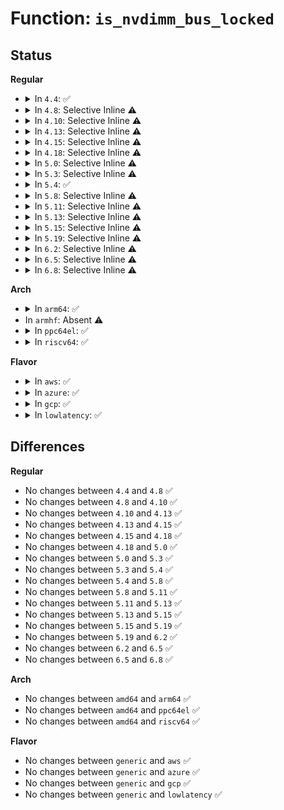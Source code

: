# Function: <code>is_nvdimm_bus_locked</code>

## Status
<b>Regular</b>
<ul>
<li>
<details>
<summary>In <code>4.4</code>: ✅</summary>

```c
bool is_nvdimm_bus_locked(struct device *dev);
```

**Collision:** Unique Global

**Inline:** No

**Transformation:** False

**Instances:**

```
In drivers/nvdimm/core.c (ffffffff81597160)
Location: drivers/nvdimm/core.c:49
Inline: False
Direct callers:
  - drivers/nvdimm/dimm_devs.c:to_ndd
  - drivers/nvdimm/dimm_devs.c:nvdimm_free_dpa
  - drivers/nvdimm/dimm_devs.c:nvdimm_allocate_dpa
  - drivers/nvdimm/region_devs.c:nd_region_available_dpa
  - drivers/nvdimm/namespace_devs.c:nd_is_uuid_unique
  - drivers/nvdimm/namespace_devs.c:nd_region_create_blk_seed
  - drivers/nvdimm/namespace_devs.c:nd_region_create_btt_seed
  - drivers/nvdimm/label.c:nd_label_alloc_slot
  - drivers/nvdimm/label.c:nd_label_free_slot
  - drivers/nvdimm/label.c:nd_label_nfree
  - drivers/nvdimm/claim.c:nd_namespace_store
```
**Symbols:**

```
ffffffff81597160-ffffffff81597185: is_nvdimm_bus_locked (STB_GLOBAL)
```
</details>
</li>
<li>
<details>
<summary>In <code>4.8</code>: Selective Inline ⚠️</summary>

```c
bool is_nvdimm_bus_locked(struct device *dev);
```

**Collision:** Unique Global

**Inline:** Selective

**Transformation:** False

**Instances:**

```
In drivers/nvdimm/core.c (ffffffff815ec0d1)
Location: drivers/nvdimm/core.c:50
Inline: True
Inline callers:
  - drivers/nvdimm/core.c:devm_nvdimm_memremap
Direct callers:
  - drivers/nvdimm/dimm_devs.c:nvdimm_allocate_dpa
  - drivers/nvdimm/dimm_devs.c:nvdimm_free_dpa
  - drivers/nvdimm/dimm_devs.c:to_ndd
  - drivers/nvdimm/region_devs.c:nd_region_available_dpa
  - drivers/nvdimm/namespace_devs.c:nd_region_create_btt_seed
  - drivers/nvdimm/namespace_devs.c:nd_region_create_pfn_seed
  - drivers/nvdimm/namespace_devs.c:nd_region_create_dax_seed
  - drivers/nvdimm/namespace_devs.c:nd_region_create_blk_seed
  - drivers/nvdimm/namespace_devs.c:nd_is_uuid_unique
  - drivers/nvdimm/label.c:nd_label_nfree
  - drivers/nvdimm/label.c:nd_label_free_slot
  - drivers/nvdimm/label.c:nd_label_alloc_slot
  - drivers/nvdimm/claim.c:nd_namespace_store
```
**Symbols:**

```
ffffffff815eb730-ffffffff815eb755: is_nvdimm_bus_locked (STB_GLOBAL)
```
</details>
</li>
<li>
<details>
<summary>In <code>4.10</code>: Selective Inline ⚠️</summary>

```c
bool is_nvdimm_bus_locked(struct device *dev);
```

**Collision:** Unique Global

**Inline:** Selective

**Transformation:** False

**Instances:**

```
In drivers/nvdimm/core.c (ffffffff81618cc1)
Location: drivers/nvdimm/core.c:50
Inline: True
Inline callers:
  - drivers/nvdimm/core.c:devm_nvdimm_memremap
Direct callers:
  - drivers/nvdimm/dimm_devs.c:nvdimm_allocate_dpa
  - drivers/nvdimm/dimm_devs.c:nvdimm_free_dpa
  - drivers/nvdimm/dimm_devs.c:to_ndd
  - drivers/nvdimm/region_devs.c:nd_region_available_dpa
  - drivers/nvdimm/namespace_devs.c:nd_region_create_btt_seed
  - drivers/nvdimm/namespace_devs.c:nd_region_create_pfn_seed
  - drivers/nvdimm/namespace_devs.c:nd_region_create_dax_seed
  - drivers/nvdimm/namespace_devs.c:nd_region_create_ns_seed
  - drivers/nvdimm/namespace_devs.c:nd_is_uuid_unique
  - drivers/nvdimm/label.c:nd_label_nfree
  - drivers/nvdimm/label.c:nd_label_free_slot
  - drivers/nvdimm/label.c:nd_label_alloc_slot
  - drivers/nvdimm/claim.c:nd_namespace_store
```
**Symbols:**

```
ffffffff81618540-ffffffff81618569: is_nvdimm_bus_locked (STB_GLOBAL)
```
</details>
</li>
<li>
<details>
<summary>In <code>4.13</code>: Selective Inline ⚠️</summary>

```c
bool is_nvdimm_bus_locked(struct device *dev);
```

**Collision:** Unique Global

**Inline:** Selective

**Transformation:** False

**Instances:**

```
In drivers/nvdimm/core.c (ffffffff8162ce12)
Location: drivers/nvdimm/core.c:50
Inline: True
Inline callers:
  - drivers/nvdimm/core.c:devm_nvdimm_memremap
Direct callers:
  - drivers/nvdimm/dimm_devs.c:nvdimm_allocate_dpa
  - drivers/nvdimm/dimm_devs.c:nvdimm_free_dpa
  - drivers/nvdimm/dimm_devs.c:to_ndd
  - drivers/nvdimm/region_devs.c:nd_region_available_dpa
  - drivers/nvdimm/namespace_devs.c:nd_region_create_btt_seed
  - drivers/nvdimm/namespace_devs.c:nd_region_create_pfn_seed
  - drivers/nvdimm/namespace_devs.c:nd_region_create_dax_seed
  - drivers/nvdimm/namespace_devs.c:nd_region_create_ns_seed
  - drivers/nvdimm/namespace_devs.c:nd_is_uuid_unique
  - drivers/nvdimm/label.c:nd_label_nfree
  - drivers/nvdimm/label.c:nd_label_free_slot
  - drivers/nvdimm/label.c:nd_label_alloc_slot
  - drivers/nvdimm/claim.c:nd_namespace_store
```
**Symbols:**

```
ffffffff8162c3c0-ffffffff8162c3e9: is_nvdimm_bus_locked (STB_GLOBAL)
```
</details>
</li>
<li>
<details>
<summary>In <code>4.15</code>: Selective Inline ⚠️</summary>

```c
bool is_nvdimm_bus_locked(struct device *dev);
```

**Collision:** Unique Global

**Inline:** Selective

**Transformation:** False

**Instances:**

```
In drivers/nvdimm/core.c (ffffffff8169559f)
Location: drivers/nvdimm/core.c:50
Inline: True
Inline callers:
  - drivers/nvdimm/core.c:devm_nvdimm_memremap
Direct callers:
  - drivers/nvdimm/dimm_devs.c:nvdimm_allocate_dpa
  - drivers/nvdimm/dimm_devs.c:nvdimm_free_dpa
  - drivers/nvdimm/dimm_devs.c:to_ndd
  - drivers/nvdimm/region_devs.c:nd_region_available_dpa
  - drivers/nvdimm/namespace_devs.c:nd_region_create_btt_seed
  - drivers/nvdimm/namespace_devs.c:nd_region_create_pfn_seed
  - drivers/nvdimm/namespace_devs.c:nd_region_create_dax_seed
  - drivers/nvdimm/namespace_devs.c:nd_region_create_ns_seed
  - drivers/nvdimm/namespace_devs.c:nd_is_uuid_unique
  - drivers/nvdimm/label.c:nd_label_nfree
  - drivers/nvdimm/label.c:nd_label_free_slot
  - drivers/nvdimm/label.c:nd_label_alloc_slot
  - drivers/nvdimm/claim.c:nd_namespace_store
```
**Symbols:**

```
ffffffff81695060-ffffffff81695089: is_nvdimm_bus_locked (STB_GLOBAL)
```
</details>
</li>
<li>
<details>
<summary>In <code>4.18</code>: Selective Inline ⚠️</summary>

```c
bool is_nvdimm_bus_locked(struct device *dev);
```

**Collision:** Unique Global

**Inline:** Selective

**Transformation:** False

**Instances:**

```
In drivers/nvdimm/core.c (ffffffff816d165f)
Location: drivers/nvdimm/core.c:50
Inline: True
Inline callers:
  - drivers/nvdimm/core.c:devm_nvdimm_memremap
Direct callers:
  - drivers/nvdimm/dimm_devs.c:nvdimm_allocate_dpa
  - drivers/nvdimm/dimm_devs.c:nvdimm_free_dpa
  - drivers/nvdimm/dimm_devs.c:to_ndd
  - drivers/nvdimm/region_devs.c:nd_region_allocatable_dpa
  - drivers/nvdimm/region_devs.c:nd_region_available_dpa
  - drivers/nvdimm/namespace_devs.c:nd_region_create_btt_seed
  - drivers/nvdimm/namespace_devs.c:nd_region_create_pfn_seed
  - drivers/nvdimm/namespace_devs.c:nd_region_create_dax_seed
  - drivers/nvdimm/namespace_devs.c:nd_region_create_ns_seed
  - drivers/nvdimm/namespace_devs.c:nd_is_uuid_unique
  - drivers/nvdimm/label.c:nd_label_nfree
  - drivers/nvdimm/label.c:nd_label_free_slot
  - drivers/nvdimm/label.c:nd_label_alloc_slot
  - drivers/nvdimm/claim.c:nd_namespace_store
```
**Symbols:**

```
ffffffff816d1130-ffffffff816d1159: is_nvdimm_bus_locked (STB_GLOBAL)
```
</details>
</li>
<li>
<details>
<summary>In <code>5.0</code>: Selective Inline ⚠️</summary>

```c
bool is_nvdimm_bus_locked(struct device *dev);
```

**Collision:** Unique Global

**Inline:** Selective

**Transformation:** False

**Instances:**

```
In drivers/nvdimm/core.c (ffffffff816f2cef)
Location: drivers/nvdimm/core.c:50
Inline: True
Inline callers:
  - drivers/nvdimm/core.c:devm_nvdimm_memremap
Direct callers:
  - drivers/nvdimm/dimm_devs.c:nvdimm_allocate_dpa
  - drivers/nvdimm/dimm_devs.c:nvdimm_free_dpa
  - drivers/nvdimm/dimm_devs.c:nvdimm_security_freeze
  - drivers/nvdimm/dimm_devs.c:to_ndd
  - drivers/nvdimm/region_devs.c:nd_region_allocatable_dpa
  - drivers/nvdimm/region_devs.c:nd_region_available_dpa
  - drivers/nvdimm/namespace_devs.c:nd_region_create_btt_seed
  - drivers/nvdimm/namespace_devs.c:nd_region_create_pfn_seed
  - drivers/nvdimm/namespace_devs.c:nd_region_create_dax_seed
  - drivers/nvdimm/namespace_devs.c:nd_region_create_ns_seed
  - drivers/nvdimm/namespace_devs.c:nd_is_uuid_unique
  - drivers/nvdimm/label.c:nd_label_nfree
  - drivers/nvdimm/label.c:nd_label_free_slot
  - drivers/nvdimm/label.c:nd_label_alloc_slot
  - drivers/nvdimm/claim.c:nd_namespace_store
```
**Symbols:**

```
ffffffff816f27d0-ffffffff816f27f9: is_nvdimm_bus_locked (STB_GLOBAL)
```
</details>
</li>
<li>
<details>
<summary>In <code>5.3</code>: Selective Inline ⚠️</summary>

```c
bool is_nvdimm_bus_locked(struct device *dev);
```

**Collision:** Unique Global

**Inline:** Selective

**Transformation:** False

**Instances:**

```
In drivers/nvdimm/core.c (ffffffff8172c2c2)
Location: drivers/nvdimm/core.c:42
Inline: True
Inline callers:
  - drivers/nvdimm/core.c:devm_nvdimm_memremap
Direct callers:
  - drivers/nvdimm/dimm_devs.c:nvdimm_allocate_dpa
  - drivers/nvdimm/dimm_devs.c:nvdimm_free_dpa
  - drivers/nvdimm/dimm_devs.c:nvdimm_security_freeze
  - drivers/nvdimm/dimm_devs.c:to_ndd
  - drivers/nvdimm/region_devs.c:nd_region_allocatable_dpa
  - drivers/nvdimm/region_devs.c:nd_region_available_dpa
  - drivers/nvdimm/namespace_devs.c:nd_region_create_btt_seed
  - drivers/nvdimm/namespace_devs.c:nd_region_create_pfn_seed
  - drivers/nvdimm/namespace_devs.c:nd_region_create_dax_seed
  - drivers/nvdimm/namespace_devs.c:nd_region_create_ns_seed
  - drivers/nvdimm/namespace_devs.c:nd_is_uuid_unique
  - drivers/nvdimm/label.c:nd_label_nfree
  - drivers/nvdimm/label.c:nd_label_free_slot
  - drivers/nvdimm/label.c:nd_label_alloc_slot
  - drivers/nvdimm/claim.c:nd_namespace_store
```
**Symbols:**

```
ffffffff8172bd50-ffffffff8172bd79: is_nvdimm_bus_locked (STB_GLOBAL)
```
</details>
</li>
<li>
<details>
<summary>In <code>5.4</code>: ✅</summary>

```c
bool is_nvdimm_bus_locked(struct device *dev);
```

**Collision:** Unique Global

**Inline:** No

**Transformation:** False

**Instances:**

```
In drivers/nvdimm/core.c (ffffffff81750030)
Location: drivers/nvdimm/core.c:42
Inline: False
Direct callers:
  - drivers/nvdimm/core.c:devm_nvdimm_memremap
  - drivers/nvdimm/dimm_devs.c:nvdimm_allocate_dpa
  - drivers/nvdimm/dimm_devs.c:nvdimm_free_dpa
  - drivers/nvdimm/dimm_devs.c:nvdimm_security_freeze
  - drivers/nvdimm/dimm_devs.c:to_ndd
  - drivers/nvdimm/region_devs.c:nd_region_allocatable_dpa
  - drivers/nvdimm/region_devs.c:nd_region_available_dpa
  - drivers/nvdimm/namespace_devs.c:nd_region_create_btt_seed
  - drivers/nvdimm/namespace_devs.c:nd_region_create_pfn_seed
  - drivers/nvdimm/namespace_devs.c:nd_region_create_dax_seed
  - drivers/nvdimm/namespace_devs.c:nd_region_create_ns_seed
  - drivers/nvdimm/namespace_devs.c:nd_is_uuid_unique
  - drivers/nvdimm/label.c:nd_label_nfree
  - drivers/nvdimm/label.c:nd_label_free_slot
  - drivers/nvdimm/label.c:nd_label_alloc_slot
  - drivers/nvdimm/claim.c:nd_namespace_store
```
**Symbols:**

```
ffffffff81750030-ffffffff8175005a: is_nvdimm_bus_locked (STB_GLOBAL)
```
</details>
</li>
<li>
<details>
<summary>In <code>5.8</code>: Selective Inline ⚠️</summary>

```c
bool is_nvdimm_bus_locked(struct device *dev);
```

**Collision:** Unique Global

**Inline:** Selective

**Transformation:** False

**Instances:**

```
In drivers/nvdimm/core.c (ffffffff8180eca6)
Location: drivers/nvdimm/core.c:42
Inline: True
Inline callers:
  - drivers/nvdimm/core.c:alloc_nvdimm_map
Direct callers:
  - drivers/nvdimm/dimm_devs.c:nvdimm_allocate_dpa
  - drivers/nvdimm/dimm_devs.c:nvdimm_free_dpa
  - drivers/nvdimm/dimm_devs.c:nd_pmem_available_dpa
  - drivers/nvdimm/dimm_devs.c:nd_pmem_max_contiguous_dpa
  - drivers/nvdimm/dimm_devs.c:nd_blk_available_dpa
  - drivers/nvdimm/dimm_devs.c:alias_dpa_busy
  - drivers/nvdimm/dimm_devs.c:dpa_align
  - drivers/nvdimm/dimm_devs.c:nvdimm_security_freeze
  - drivers/nvdimm/dimm_devs.c:to_ndd
  - drivers/nvdimm/region_devs.c:nd_region_allocatable_dpa
  - drivers/nvdimm/region_devs.c:nd_region_available_dpa
  - drivers/nvdimm/namespace_devs.c:nd_region_create_btt_seed
  - drivers/nvdimm/namespace_devs.c:nd_region_create_pfn_seed
  - drivers/nvdimm/namespace_devs.c:nd_region_create_dax_seed
  - drivers/nvdimm/namespace_devs.c:nd_region_create_ns_seed
  - drivers/nvdimm/namespace_devs.c:nd_is_uuid_unique
  - drivers/nvdimm/label.c:nd_label_nfree
  - drivers/nvdimm/label.c:nd_label_free_slot
  - drivers/nvdimm/label.c:nd_label_alloc_slot
  - drivers/nvdimm/claim.c:nd_namespace_store
```
**Symbols:**

```
ffffffff8180e780-ffffffff8180e7aa: is_nvdimm_bus_locked (STB_GLOBAL)
```
</details>
</li>
<li>
<details>
<summary>In <code>5.11</code>: Selective Inline ⚠️</summary>

```c
bool is_nvdimm_bus_locked(struct device *dev);
```

**Collision:** Unique Global

**Inline:** Selective

**Transformation:** False

**Instances:**

```
In drivers/nvdimm/core.c (ffffffff8181d816)
Location: drivers/nvdimm/core.c:42
Inline: True
Inline callers:
  - drivers/nvdimm/core.c:alloc_nvdimm_map
Direct callers:
  - drivers/nvdimm/dimm_devs.c:nvdimm_allocate_dpa
  - drivers/nvdimm/dimm_devs.c:nvdimm_free_dpa
  - drivers/nvdimm/dimm_devs.c:nd_pmem_available_dpa
  - drivers/nvdimm/dimm_devs.c:nd_pmem_max_contiguous_dpa
  - drivers/nvdimm/dimm_devs.c:nd_blk_available_dpa
  - drivers/nvdimm/dimm_devs.c:alias_dpa_busy
  - drivers/nvdimm/dimm_devs.c:dpa_align
  - drivers/nvdimm/dimm_devs.c:nvdimm_security_freeze
  - drivers/nvdimm/dimm_devs.c:to_ndd
  - drivers/nvdimm/region_devs.c:nd_region_allocatable_dpa
  - drivers/nvdimm/region_devs.c:nd_region_available_dpa
  - drivers/nvdimm/namespace_devs.c:nd_region_create_btt_seed
  - drivers/nvdimm/namespace_devs.c:nd_region_create_pfn_seed
  - drivers/nvdimm/namespace_devs.c:nd_region_create_dax_seed
  - drivers/nvdimm/namespace_devs.c:nd_region_create_ns_seed
  - drivers/nvdimm/namespace_devs.c:nd_is_uuid_unique
  - drivers/nvdimm/label.c:nd_label_nfree
  - drivers/nvdimm/label.c:nd_label_free_slot
  - drivers/nvdimm/label.c:nd_label_alloc_slot
  - drivers/nvdimm/claim.c:nd_namespace_store
```
**Symbols:**

```
ffffffff8181d2f0-ffffffff8181d31a: is_nvdimm_bus_locked (STB_GLOBAL)
```
</details>
</li>
<li>
<details>
<summary>In <code>5.13</code>: Selective Inline ⚠️</summary>

```c
bool is_nvdimm_bus_locked(struct device *dev);
```

**Collision:** Unique Global

**Inline:** Selective

**Transformation:** False

**Instances:**

```
In drivers/nvdimm/core.c (ffffffff81800a86)
Location: drivers/nvdimm/core.c:42
Inline: True
Inline callers:
  - drivers/nvdimm/core.c:alloc_nvdimm_map
Direct callers:
  - drivers/nvdimm/dimm_devs.c:nvdimm_allocate_dpa
  - drivers/nvdimm/dimm_devs.c:nvdimm_free_dpa
  - drivers/nvdimm/dimm_devs.c:nd_pmem_available_dpa
  - drivers/nvdimm/dimm_devs.c:nd_pmem_max_contiguous_dpa
  - drivers/nvdimm/dimm_devs.c:nd_blk_available_dpa
  - drivers/nvdimm/dimm_devs.c:alias_dpa_busy
  - drivers/nvdimm/dimm_devs.c:dpa_align
  - drivers/nvdimm/dimm_devs.c:nvdimm_security_freeze
  - drivers/nvdimm/dimm_devs.c:to_ndd
  - drivers/nvdimm/region_devs.c:nd_region_allocatable_dpa
  - drivers/nvdimm/region_devs.c:nd_region_available_dpa
  - drivers/nvdimm/namespace_devs.c:nd_region_create_btt_seed
  - drivers/nvdimm/namespace_devs.c:nd_region_create_pfn_seed
  - drivers/nvdimm/namespace_devs.c:nd_region_create_dax_seed
  - drivers/nvdimm/namespace_devs.c:nd_region_create_ns_seed
  - drivers/nvdimm/namespace_devs.c:nd_is_uuid_unique
  - drivers/nvdimm/label.c:nd_label_nfree
  - drivers/nvdimm/label.c:nd_label_free_slot
  - drivers/nvdimm/label.c:nd_label_alloc_slot
  - drivers/nvdimm/claim.c:nd_namespace_store
```
**Symbols:**

```
ffffffff81800680-ffffffff818006aa: is_nvdimm_bus_locked (STB_GLOBAL)
```
</details>
</li>
<li>
<details>
<summary>In <code>5.15</code>: Selective Inline ⚠️</summary>

```c
bool is_nvdimm_bus_locked(struct device *dev);
```

**Collision:** Unique Global

**Inline:** Selective

**Transformation:** False

**Instances:**

```
In drivers/nvdimm/core.c (ffffffff8188ae86)
Location: drivers/nvdimm/core.c:42
Inline: True
Inline callers:
  - drivers/nvdimm/core.c:alloc_nvdimm_map
Direct callers:
  - drivers/nvdimm/dimm_devs.c:nvdimm_allocate_dpa
  - drivers/nvdimm/dimm_devs.c:nvdimm_free_dpa
  - drivers/nvdimm/dimm_devs.c:nd_pmem_available_dpa
  - drivers/nvdimm/dimm_devs.c:nd_pmem_max_contiguous_dpa
  - drivers/nvdimm/dimm_devs.c:nd_blk_available_dpa
  - drivers/nvdimm/dimm_devs.c:alias_dpa_busy
  - drivers/nvdimm/dimm_devs.c:dpa_align
  - drivers/nvdimm/dimm_devs.c:nvdimm_security_freeze
  - drivers/nvdimm/dimm_devs.c:nvdimm_drvdata_release
  - drivers/nvdimm/dimm_devs.c:nvdimm_drvdata_release
  - drivers/nvdimm/dimm_devs.c:to_ndd
  - drivers/nvdimm/region_devs.c:nd_region_allocatable_dpa
  - drivers/nvdimm/region_devs.c:nd_region_available_dpa
  - drivers/nvdimm/namespace_devs.c:nd_region_create_btt_seed
  - drivers/nvdimm/namespace_devs.c:nd_region_create_pfn_seed
  - drivers/nvdimm/namespace_devs.c:nd_region_create_dax_seed
  - drivers/nvdimm/namespace_devs.c:nd_region_create_ns_seed
  - drivers/nvdimm/namespace_devs.c:nd_is_uuid_unique
  - drivers/nvdimm/label.c:nd_label_nfree
  - drivers/nvdimm/label.c:nd_label_free_slot
  - drivers/nvdimm/label.c:nd_label_alloc_slot
  - drivers/nvdimm/claim.c:nd_namespace_store
```
**Symbols:**

```
ffffffff8188aa80-ffffffff8188aaaa: is_nvdimm_bus_locked (STB_GLOBAL)
```
</details>
</li>
<li>
<details>
<summary>In <code>5.19</code>: Selective Inline ⚠️</summary>

```c
bool is_nvdimm_bus_locked(struct device *dev);
```

**Collision:** Unique Global

**Inline:** Selective

**Transformation:** False

**Instances:**

```
In drivers/nvdimm/core.c (ffffffff819d45bd)
Location: drivers/nvdimm/core.c:43
Inline: True
Inline callers:
  - drivers/nvdimm/core.c:alloc_nvdimm_map
Direct callers:
  - drivers/nvdimm/dimm_devs.c:nvdimm_allocate_dpa
  - drivers/nvdimm/dimm_devs.c:nvdimm_free_dpa
  - drivers/nvdimm/dimm_devs.c:nd_pmem_available_dpa
  - drivers/nvdimm/dimm_devs.c:nd_pmem_max_contiguous_dpa
  - drivers/nvdimm/dimm_devs.c:dpa_align
  - drivers/nvdimm/dimm_devs.c:nvdimm_security_freeze
  - drivers/nvdimm/dimm_devs.c:nvdimm_drvdata_release
  - drivers/nvdimm/dimm_devs.c:nvdimm_drvdata_release
  - drivers/nvdimm/dimm_devs.c:to_ndd
  - drivers/nvdimm/region_devs.c:nd_region_allocatable_dpa
  - drivers/nvdimm/region_devs.c:nd_region_available_dpa
  - drivers/nvdimm/namespace_devs.c:nd_region_create_btt_seed
  - drivers/nvdimm/namespace_devs.c:nd_region_create_pfn_seed
  - drivers/nvdimm/namespace_devs.c:nd_region_create_dax_seed
  - drivers/nvdimm/namespace_devs.c:nd_region_create_ns_seed
  - drivers/nvdimm/namespace_devs.c:nd_is_uuid_unique
  - drivers/nvdimm/label.c:nd_label_nfree
  - drivers/nvdimm/label.c:nd_label_free_slot
  - drivers/nvdimm/label.c:nd_label_alloc_slot
  - drivers/nvdimm/claim.c:nd_namespace_store
```
**Symbols:**

```
ffffffff819d3e40-ffffffff819d3e6f: is_nvdimm_bus_locked (STB_GLOBAL)
```
</details>
</li>
<li>
<details>
<summary>In <code>6.2</code>: Selective Inline ⚠️</summary>

```c
bool is_nvdimm_bus_locked(struct device *dev);
```

**Collision:** Unique Global

**Inline:** Selective

**Transformation:** False

**Instances:**

```
In drivers/nvdimm/core.c (ffffffff81b4ee0d)
Location: drivers/nvdimm/core.c:43
Inline: True
Inline callers:
  - drivers/nvdimm/core.c:alloc_nvdimm_map
Direct callers:
  - drivers/nvdimm/dimm_devs.c:nvdimm_allocate_dpa
  - drivers/nvdimm/dimm_devs.c:nvdimm_free_dpa
  - drivers/nvdimm/dimm_devs.c:nd_pmem_available_dpa
  - drivers/nvdimm/dimm_devs.c:nd_pmem_max_contiguous_dpa
  - drivers/nvdimm/dimm_devs.c:dpa_align
  - drivers/nvdimm/dimm_devs.c:nvdimm_security_freeze
  - drivers/nvdimm/dimm_devs.c:nvdimm_drvdata_release
  - drivers/nvdimm/dimm_devs.c:nvdimm_drvdata_release
  - drivers/nvdimm/dimm_devs.c:to_ndd
  - drivers/nvdimm/region_devs.c:nd_region_allocatable_dpa
  - drivers/nvdimm/region_devs.c:nd_region_available_dpa
  - drivers/nvdimm/namespace_devs.c:nd_region_create_btt_seed
  - drivers/nvdimm/namespace_devs.c:nd_region_create_pfn_seed
  - drivers/nvdimm/namespace_devs.c:nd_region_create_dax_seed
  - drivers/nvdimm/namespace_devs.c:nd_region_create_ns_seed
  - drivers/nvdimm/namespace_devs.c:nd_is_uuid_unique
  - drivers/nvdimm/label.c:nd_label_nfree
  - drivers/nvdimm/label.c:nd_label_free_slot
  - drivers/nvdimm/label.c:nd_label_alloc_slot
  - drivers/nvdimm/claim.c:nd_namespace_store
```
**Symbols:**

```
ffffffff81b4e5f0-ffffffff81b4e61f: is_nvdimm_bus_locked (STB_GLOBAL)
```
</details>
</li>
<li>
<details>
<summary>In <code>6.5</code>: Selective Inline ⚠️</summary>

```c
bool is_nvdimm_bus_locked(struct device *dev);
```

**Collision:** Unique Global

**Inline:** Selective

**Transformation:** False

**Instances:**

```
In drivers/nvdimm/core.c (ffffffff81ba225d)
Location: drivers/nvdimm/core.c:43
Inline: True
Inline callers:
  - drivers/nvdimm/core.c:alloc_nvdimm_map
Direct callers:
  - drivers/nvdimm/dimm_devs.c:nvdimm_allocate_dpa
  - drivers/nvdimm/dimm_devs.c:nvdimm_free_dpa
  - drivers/nvdimm/dimm_devs.c:nd_pmem_available_dpa
  - drivers/nvdimm/dimm_devs.c:nd_pmem_max_contiguous_dpa
  - drivers/nvdimm/dimm_devs.c:dpa_align
  - drivers/nvdimm/dimm_devs.c:nvdimm_security_freeze
  - drivers/nvdimm/dimm_devs.c:nvdimm_drvdata_release
  - drivers/nvdimm/dimm_devs.c:nvdimm_drvdata_release
  - drivers/nvdimm/dimm_devs.c:to_ndd
  - drivers/nvdimm/region_devs.c:nd_region_allocatable_dpa
  - drivers/nvdimm/region_devs.c:nd_region_available_dpa
  - drivers/nvdimm/namespace_devs.c:nd_region_create_btt_seed
  - drivers/nvdimm/namespace_devs.c:nd_region_create_pfn_seed
  - drivers/nvdimm/namespace_devs.c:nd_region_create_dax_seed
  - drivers/nvdimm/namespace_devs.c:nd_region_create_ns_seed
  - drivers/nvdimm/namespace_devs.c:nd_is_uuid_unique
  - drivers/nvdimm/label.c:nd_label_nfree
  - drivers/nvdimm/label.c:nd_label_free_slot
  - drivers/nvdimm/label.c:nd_label_alloc_slot
  - drivers/nvdimm/claim.c:nd_namespace_store
```
**Symbols:**

```
ffffffff81ba1a50-ffffffff81ba1a7f: is_nvdimm_bus_locked (STB_GLOBAL)
```
</details>
</li>
<li>
<details>
<summary>In <code>6.8</code>: Selective Inline ⚠️</summary>

```c
bool is_nvdimm_bus_locked(struct device *dev);
```

**Collision:** Unique Global

**Inline:** Selective

**Transformation:** False

**Instances:**

```
In drivers/nvdimm/core.c (ffffffff81bf641c)
Location: drivers/nvdimm/core.c:43
Inline: True
Inline callers:
  - drivers/nvdimm/core.c:alloc_nvdimm_map
Direct callers:
  - drivers/nvdimm/dimm_devs.c:nvdimm_allocate_dpa
  - drivers/nvdimm/dimm_devs.c:nvdimm_free_dpa
  - drivers/nvdimm/dimm_devs.c:nd_pmem_available_dpa
  - drivers/nvdimm/dimm_devs.c:nd_pmem_max_contiguous_dpa
  - drivers/nvdimm/dimm_devs.c:dpa_align
  - drivers/nvdimm/dimm_devs.c:nvdimm_security_freeze
  - drivers/nvdimm/dimm_devs.c:nvdimm_drvdata_release
  - drivers/nvdimm/dimm_devs.c:nvdimm_drvdata_release
  - drivers/nvdimm/dimm_devs.c:to_ndd
  - drivers/nvdimm/region_devs.c:nd_region_allocatable_dpa
  - drivers/nvdimm/region_devs.c:nd_region_available_dpa
  - drivers/nvdimm/namespace_devs.c:nd_region_create_btt_seed
  - drivers/nvdimm/namespace_devs.c:nd_region_create_pfn_seed
  - drivers/nvdimm/namespace_devs.c:nd_region_create_dax_seed
  - drivers/nvdimm/namespace_devs.c:nd_region_create_ns_seed
  - drivers/nvdimm/namespace_devs.c:nd_is_uuid_unique
  - drivers/nvdimm/label.c:nd_label_nfree
  - drivers/nvdimm/label.c:nd_label_free_slot
  - drivers/nvdimm/label.c:nd_label_alloc_slot
  - drivers/nvdimm/claim.c:nd_namespace_store
```
**Symbols:**

```
ffffffff81bf5be0-ffffffff81bf5c0f: is_nvdimm_bus_locked (STB_GLOBAL)
```
</details>
</li>
</ul>
<b>Arch</b>
<ul>
<li>
<details>
<summary>In <code>arm64</code>: ✅</summary>

```c
bool is_nvdimm_bus_locked(struct device *dev);
```

**Collision:** Unique Global

**Inline:** No

**Transformation:** False

**Instances:**

```
In drivers/nvdimm/core.c (ffff80001094fc70)
Location: drivers/nvdimm/core.c:42
Inline: False
Direct callers:
  - drivers/nvdimm/core.c:devm_nvdimm_memremap
  - drivers/nvdimm/dimm_devs.c:nvdimm_allocate_dpa
  - drivers/nvdimm/dimm_devs.c:nvdimm_free_dpa
  - drivers/nvdimm/dimm_devs.c:nvdimm_security_freeze
  - drivers/nvdimm/dimm_devs.c:to_ndd
  - drivers/nvdimm/region_devs.c:nd_region_allocatable_dpa
  - drivers/nvdimm/region_devs.c:nd_region_available_dpa
  - drivers/nvdimm/namespace_devs.c:nd_region_create_btt_seed
  - drivers/nvdimm/namespace_devs.c:nd_region_create_pfn_seed
  - drivers/nvdimm/namespace_devs.c:nd_region_create_dax_seed
  - drivers/nvdimm/namespace_devs.c:nd_region_create_ns_seed
  - drivers/nvdimm/namespace_devs.c:nd_is_uuid_unique
  - drivers/nvdimm/label.c:nd_label_nfree
  - drivers/nvdimm/label.c:nd_label_free_slot
  - drivers/nvdimm/label.c:nd_label_alloc_slot
  - drivers/nvdimm/claim.c:nd_namespace_store
```
**Symbols:**

```
ffff80001094fc70-ffff80001094fcbc: is_nvdimm_bus_locked (STB_GLOBAL)
```
</details>
</li>
<li>
In <code>armhf</code>: Absent ⚠️
</li>
<li>
<details>
<summary>In <code>ppc64el</code>: ✅</summary>

```c
bool is_nvdimm_bus_locked(struct device *dev);
```

**Collision:** Unique Global

**Inline:** No

**Transformation:** False

**Instances:**

```
In drivers/nvdimm/core.c (c0000000009fc3b0)
Location: drivers/nvdimm/core.c:42
Inline: False
Direct callers:
  - drivers/nvdimm/core.c:devm_nvdimm_memremap
  - drivers/nvdimm/dimm_devs.c:nvdimm_allocate_dpa
  - drivers/nvdimm/dimm_devs.c:nvdimm_free_dpa
  - drivers/nvdimm/dimm_devs.c:nvdimm_security_freeze
  - drivers/nvdimm/dimm_devs.c:to_ndd
  - drivers/nvdimm/region_devs.c:nd_region_allocatable_dpa
  - drivers/nvdimm/region_devs.c:nd_region_available_dpa
  - drivers/nvdimm/namespace_devs.c:nd_region_create_btt_seed
  - drivers/nvdimm/namespace_devs.c:nd_region_create_pfn_seed
  - drivers/nvdimm/namespace_devs.c:nd_region_create_dax_seed
  - drivers/nvdimm/namespace_devs.c:nd_region_create_ns_seed
  - drivers/nvdimm/namespace_devs.c:nd_is_uuid_unique
  - drivers/nvdimm/label.c:nd_label_nfree
  - drivers/nvdimm/label.c:nd_label_free_slot
  - drivers/nvdimm/label.c:nd_label_alloc_slot
  - drivers/nvdimm/claim.c:nd_namespace_store
```
**Symbols:**

```
c0000000009fc3b0-c0000000009fc414: is_nvdimm_bus_locked (STB_GLOBAL)
```
</details>
</li>
<li>
<details>
<summary>In <code>riscv64</code>: ✅</summary>

```c
bool is_nvdimm_bus_locked(struct device *dev);
```

**Collision:** Unique Global

**Inline:** No

**Transformation:** False

**Instances:**

```
In drivers/nvdimm/core.c (ffffffe0005c00fa)
Location: drivers/nvdimm/core.c:42
Inline: False
Direct callers:
  - drivers/nvdimm/core.c:devm_nvdimm_memremap
  - drivers/nvdimm/dimm_devs.c:nvdimm_allocate_dpa
  - drivers/nvdimm/dimm_devs.c:nvdimm_free_dpa
  - drivers/nvdimm/dimm_devs.c:nvdimm_security_freeze
  - drivers/nvdimm/dimm_devs.c:to_ndd
  - drivers/nvdimm/region_devs.c:nd_region_allocatable_dpa
  - drivers/nvdimm/region_devs.c:nd_region_available_dpa
  - drivers/nvdimm/namespace_devs.c:nd_region_create_btt_seed
  - drivers/nvdimm/namespace_devs.c:nd_region_create_pfn_seed
  - drivers/nvdimm/namespace_devs.c:nd_region_create_dax_seed
  - drivers/nvdimm/namespace_devs.c:nd_region_create_ns_seed
  - drivers/nvdimm/namespace_devs.c:nd_is_uuid_unique
  - drivers/nvdimm/label.c:nd_label_nfree
  - drivers/nvdimm/label.c:nd_label_free_slot
  - drivers/nvdimm/label.c:nd_label_alloc_slot
  - drivers/nvdimm/claim.c:nd_namespace_store
```
**Symbols:**

```
ffffffe0005c00fa-ffffffe0005c013e: is_nvdimm_bus_locked (STB_GLOBAL)
```
</details>
</li>
</ul>
<b>Flavor</b>
<ul>
<li>
<details>
<summary>In <code>aws</code>: ✅</summary>

```c
bool is_nvdimm_bus_locked(struct device *dev);
```

**Collision:** Unique Global

**Inline:** No

**Transformation:** False

**Instances:**

```
In drivers/nvdimm/core.c (ffffffff81704720)
Location: drivers/nvdimm/core.c:42
Inline: False
Direct callers:
  - drivers/nvdimm/core.c:devm_nvdimm_memremap
  - drivers/nvdimm/dimm_devs.c:nvdimm_allocate_dpa
  - drivers/nvdimm/dimm_devs.c:nvdimm_free_dpa
  - drivers/nvdimm/dimm_devs.c:nvdimm_security_freeze
  - drivers/nvdimm/dimm_devs.c:to_ndd
  - drivers/nvdimm/region_devs.c:nd_region_allocatable_dpa
  - drivers/nvdimm/region_devs.c:nd_region_available_dpa
  - drivers/nvdimm/namespace_devs.c:nd_region_create_btt_seed
  - drivers/nvdimm/namespace_devs.c:nd_region_create_pfn_seed
  - drivers/nvdimm/namespace_devs.c:nd_region_create_dax_seed
  - drivers/nvdimm/namespace_devs.c:nd_region_create_ns_seed
  - drivers/nvdimm/namespace_devs.c:nd_is_uuid_unique
  - drivers/nvdimm/label.c:nd_label_nfree
  - drivers/nvdimm/label.c:nd_label_free_slot
  - drivers/nvdimm/label.c:nd_label_alloc_slot
  - drivers/nvdimm/claim.c:nd_namespace_store
```
**Symbols:**

```
ffffffff81704720-ffffffff8170474a: is_nvdimm_bus_locked (STB_GLOBAL)
```
</details>
</li>
<li>
<details>
<summary>In <code>azure</code>: ✅</summary>

```c
bool is_nvdimm_bus_locked(struct device *dev);
```

**Collision:** Unique Global

**Inline:** No

**Transformation:** False

**Instances:**

```
In drivers/nvdimm/core.c (ffffffff816d81a0)
Location: drivers/nvdimm/core.c:42
Inline: False
Direct callers:
  - drivers/nvdimm/core.c:devm_nvdimm_memremap
  - drivers/nvdimm/dimm_devs.c:nvdimm_allocate_dpa
  - drivers/nvdimm/dimm_devs.c:nvdimm_free_dpa
  - drivers/nvdimm/dimm_devs.c:nvdimm_security_freeze
  - drivers/nvdimm/dimm_devs.c:to_ndd
  - drivers/nvdimm/region_devs.c:nd_region_allocatable_dpa
  - drivers/nvdimm/region_devs.c:nd_region_available_dpa
  - drivers/nvdimm/namespace_devs.c:nd_region_create_btt_seed
  - drivers/nvdimm/namespace_devs.c:nd_region_create_pfn_seed
  - drivers/nvdimm/namespace_devs.c:nd_region_create_dax_seed
  - drivers/nvdimm/namespace_devs.c:nd_region_create_ns_seed
  - drivers/nvdimm/namespace_devs.c:nd_is_uuid_unique
  - drivers/nvdimm/label.c:nd_label_nfree
  - drivers/nvdimm/label.c:nd_label_free_slot
  - drivers/nvdimm/label.c:nd_label_alloc_slot
  - drivers/nvdimm/claim.c:nd_namespace_store
```
**Symbols:**

```
ffffffff816d81a0-ffffffff816d81ca: is_nvdimm_bus_locked (STB_GLOBAL)
```
</details>
</li>
<li>
<details>
<summary>In <code>gcp</code>: ✅</summary>

```c
bool is_nvdimm_bus_locked(struct device *dev);
```

**Collision:** Unique Global

**Inline:** No

**Transformation:** False

**Instances:**

```
In drivers/nvdimm/core.c (ffffffff817434f0)
Location: drivers/nvdimm/core.c:42
Inline: False
Direct callers:
  - drivers/nvdimm/core.c:devm_nvdimm_memremap
  - drivers/nvdimm/dimm_devs.c:nvdimm_allocate_dpa
  - drivers/nvdimm/dimm_devs.c:nvdimm_free_dpa
  - drivers/nvdimm/dimm_devs.c:nvdimm_security_freeze
  - drivers/nvdimm/dimm_devs.c:to_ndd
  - drivers/nvdimm/region_devs.c:nd_region_allocatable_dpa
  - drivers/nvdimm/region_devs.c:nd_region_available_dpa
  - drivers/nvdimm/namespace_devs.c:nd_region_create_btt_seed
  - drivers/nvdimm/namespace_devs.c:nd_region_create_pfn_seed
  - drivers/nvdimm/namespace_devs.c:nd_region_create_dax_seed
  - drivers/nvdimm/namespace_devs.c:nd_region_create_ns_seed
  - drivers/nvdimm/namespace_devs.c:nd_is_uuid_unique
  - drivers/nvdimm/label.c:nd_label_nfree
  - drivers/nvdimm/label.c:nd_label_free_slot
  - drivers/nvdimm/label.c:nd_label_alloc_slot
  - drivers/nvdimm/claim.c:nd_namespace_store
```
**Symbols:**

```
ffffffff817434f0-ffffffff8174351a: is_nvdimm_bus_locked (STB_GLOBAL)
```
</details>
</li>
<li>
<details>
<summary>In <code>lowlatency</code>: ✅</summary>

```c
bool is_nvdimm_bus_locked(struct device *dev);
```

**Collision:** Unique Global

**Inline:** No

**Transformation:** False

**Instances:**

```
In drivers/nvdimm/core.c (ffffffff8175e940)
Location: drivers/nvdimm/core.c:42
Inline: False
Direct callers:
  - drivers/nvdimm/core.c:devm_nvdimm_memremap
  - drivers/nvdimm/dimm_devs.c:nvdimm_allocate_dpa
  - drivers/nvdimm/dimm_devs.c:nvdimm_free_dpa
  - drivers/nvdimm/dimm_devs.c:nvdimm_security_freeze
  - drivers/nvdimm/dimm_devs.c:to_ndd
  - drivers/nvdimm/region_devs.c:nd_region_allocatable_dpa
  - drivers/nvdimm/region_devs.c:nd_region_available_dpa
  - drivers/nvdimm/namespace_devs.c:nd_region_create_btt_seed
  - drivers/nvdimm/namespace_devs.c:nd_region_create_pfn_seed
  - drivers/nvdimm/namespace_devs.c:nd_region_create_dax_seed
  - drivers/nvdimm/namespace_devs.c:nd_region_create_ns_seed
  - drivers/nvdimm/namespace_devs.c:nd_is_uuid_unique
  - drivers/nvdimm/label.c:nd_label_nfree
  - drivers/nvdimm/label.c:nd_label_free_slot
  - drivers/nvdimm/label.c:nd_label_alloc_slot
  - drivers/nvdimm/claim.c:nd_namespace_store
```
**Symbols:**

```
ffffffff8175e940-ffffffff8175e96a: is_nvdimm_bus_locked (STB_GLOBAL)
```
</details>
</li>
</ul>

## Differences
<b>Regular</b>
<ul>
<li>
No changes between <code>4.4</code> and <code>4.8</code> ✅
</li>
<li>
No changes between <code>4.8</code> and <code>4.10</code> ✅
</li>
<li>
No changes between <code>4.10</code> and <code>4.13</code> ✅
</li>
<li>
No changes between <code>4.13</code> and <code>4.15</code> ✅
</li>
<li>
No changes between <code>4.15</code> and <code>4.18</code> ✅
</li>
<li>
No changes between <code>4.18</code> and <code>5.0</code> ✅
</li>
<li>
No changes between <code>5.0</code> and <code>5.3</code> ✅
</li>
<li>
No changes between <code>5.3</code> and <code>5.4</code> ✅
</li>
<li>
No changes between <code>5.4</code> and <code>5.8</code> ✅
</li>
<li>
No changes between <code>5.8</code> and <code>5.11</code> ✅
</li>
<li>
No changes between <code>5.11</code> and <code>5.13</code> ✅
</li>
<li>
No changes between <code>5.13</code> and <code>5.15</code> ✅
</li>
<li>
No changes between <code>5.15</code> and <code>5.19</code> ✅
</li>
<li>
No changes between <code>5.19</code> and <code>6.2</code> ✅
</li>
<li>
No changes between <code>6.2</code> and <code>6.5</code> ✅
</li>
<li>
No changes between <code>6.5</code> and <code>6.8</code> ✅
</li>
</ul>
<b>Arch</b>
<ul>
<li>
No changes between <code>amd64</code> and <code>arm64</code> ✅
</li>
<li>
No changes between <code>amd64</code> and <code>ppc64el</code> ✅
</li>
<li>
No changes between <code>amd64</code> and <code>riscv64</code> ✅
</li>
</ul>
<b>Flavor</b>
<ul>
<li>
No changes between <code>generic</code> and <code>aws</code> ✅
</li>
<li>
No changes between <code>generic</code> and <code>azure</code> ✅
</li>
<li>
No changes between <code>generic</code> and <code>gcp</code> ✅
</li>
<li>
No changes between <code>generic</code> and <code>lowlatency</code> ✅
</li>
</ul>
